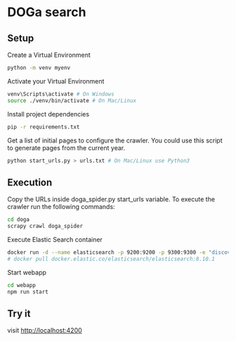 # DOGa search

## Setup

Create a Virtual Environment
```bash
python -m venv myenv
```

Activate your Virtual Environment
```bash
venv\Scripts\activate # On Windows
source ./venv/bin/activate # On Mac/Linux
```

Install project dependencies
```bash
pip -r requirements.txt
```

Get a list of initial pages to configure the crawler. You could use this script to generate pages from the current year.
```bash
python start_urls.py > urls.txt # On Mac/Linux use Python3 
```
## Execution

Copy the URLs inside doga_spider.py start_urls variable. To execute the crawler run the following commands:
```bash
cd doga
scrapy crawl doga_spider
```

Execute Elastic Search container
```bash
docker run -d --name elasticsearch -p 9200:9200 -p 9300:9300 -e "discovery.type=single-node" docker.elastic.co/elasticsearch/elasticsearch:7.10.0
# docker pull docker.elastic.co/elasticsearch/elasticsearch:8.10.1
```

Start webapp

```bash
cd webapp
npm run start
```

## Try it
visit [http://localhost:4200](http://localhost:4200)
